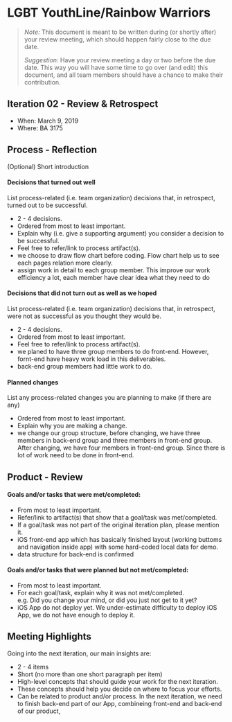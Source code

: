 # LGBT YouthLine/Rainbow Warriors

 > _Note:_ This document is meant to be written during (or shortly after) your review meeting, which should happen fairly close to the due date.      
 >      
 > _Suggestion:_ Have your review meeting a day or two before the due date. This way you will have some time to go over (and edit) this document, and all team members should have a chance to make their contribution.


## Iteration 02 - Review & Retrospect

 * When: March 9, 2019
 * Where: BA 3175

## Process - Reflection

(Optional) Short introduction

#### Decisions that turned out well

List process-related (i.e. team organization) decisions that, in retrospect, turned out to be successful.


 * 2 - 4 decisions.
 * Ordered from most to least important.
 * Explain why (i.e. give a supporting argument) you consider a decision to be successful.
 * Feel free to refer/link to process artifact(s).
 * we choose to draw flow chart before coding. Flow chart help us to see
 each pages relation more clearly.
 * assign work in detail to each group member. This improve our work efficiency a lot, each member have clear idea what they 
   need to do


#### Decisions that did not turn out as well as we hoped

List process-related (i.e. team organization) decisions that, in retrospect, were not as successful as you thought they would be.

 * 2 - 4 decisions.
 * Ordered from most to least important.
 * Feel free to refer/link to process artifact(s).
 * we planed to have three group members to do front-end. However, fornt-end have heavy work load in this deliverables.   
 * back-end group members had little work to do.



#### Planned changes

List any process-related changes you are planning to make (if there are any)

 * Ordered from most to least important.
 * Explain why you are making a change.
 * we change our group structure, before changing, we have three members in back-end group and three members in front-end        group. After changing, we have four members in front-end group. Since there is lot of work need to be done in front-end.

## Product - Review

#### Goals and/or tasks that were met/completed:

 * From most to least important.
 * Refer/link to artifact(s) that show that a goal/task was met/completed.
 * If a goal/task was not part of the original iteration plan, please mention it.
 * iOS front-end app which has basically finished layout (working buttoms and navigation inside app) with some hard-coded        local data for demo.
 * data structure for back-end is confirmed

#### Goals and/or tasks that were planned but not met/completed:

 * From most to least important.
 * For each goal/task, explain why it was not met/completed.      
   e.g. Did you change your mind, or did you just not get to it yet?
 * iOS App do not deploy yet. We under-estimate difficulty to deploy iOS App, we do not have enough to deploy it.
## Meeting Highlights

Going into the next iteration, our main insights are:

 * 2 - 4 items
 * Short (no more than one short paragraph per item)
 * High-level concepts that should guide your work for the next iteration.
 * These concepts should help you decide on where to focus your efforts.
 * Can be related to product and/or process.
 In the next iteration, we need to finish back-end part of our App, combineing front-end and back-end of our product,
 

